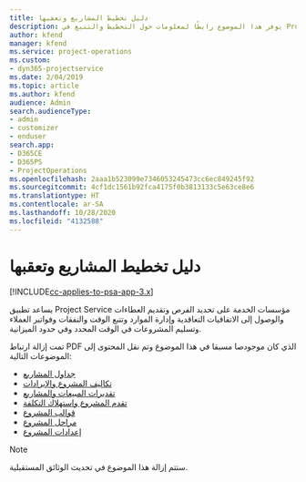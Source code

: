 ```yaml
---
title: دليل تخطيط المشاريع وتعقبها
description: يوفر هذا الموضوع رابطًا لمعلومات حول التخطيط والتتبع في Project Service Automation.
author: kfend
manager: kfend
ms.service: project-operations
ms.custom:
- dyn365-projectservice
ms.date: 2/04/2019
ms.topic: article
ms.author: kfend
audience: Admin
search.audienceType:
- admin
- customizer
- enduser
search.app:
- D365CE
- D365PS
- ProjectOperations
ms.openlocfilehash: 2aaa1b523099e7346053245473cc6ec849245f92
ms.sourcegitcommit: 4cf1dc1561b92fca4175f0b3813133c5e63ce8e6
ms.translationtype: HT
ms.contentlocale: ar-SA
ms.lasthandoff: 10/28/2020
ms.locfileid: "4132588"
---
```

# <a name="project-planning-and-tracking"></a>دليل تخطيط المشاريع وتعقبها

[!INCLUDE[cc-applies-to-psa-app-3.x](../../includes/cc-applies-to-psa-app-3x.md)]

يساعد تطبيق Project Service مؤسسات الخدمة على تحديد الفرص وتقديم العطاءات والوصول إلى الاتفاقيات التعاقدية وإدارة الموارد وتتبع الوقت والنفقات وفواتير العملاء وتسليم المشروعات في الوقت المحدد وفي حدود الميزانية. 

تمت إزالة ارتباط PDF الذي كان موجودصا مسبقا في هذا الموضوع وتم نقل المحتوى إلى الموضوعات التالية:

- [جداول المشاريع](../project-creating.md)
- [تكاليف المشروع والإيرادات](../project-estimating.md)
- [تقديرات المبيعات والمشاريع](../project-leveraging.md)
- [تقدم المشروع واستهلاك التكلفة‬](../project-tracking.md)
- [قوالب المشروع](../project-templates.md)
- [مراحل المشروع](../project-stages.md)
- [إعدادات المشروع](../project-settings.md)

> [!NOTE]
> ستتم إزالة هذا الموضوع في تحديث الوثائق المستقبلية. 
